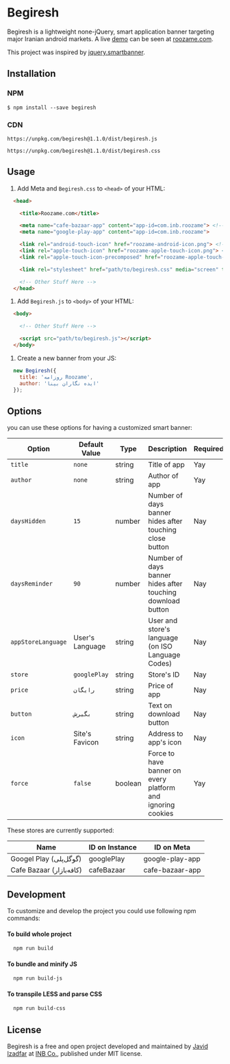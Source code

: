# Begiresh

Begiresh is a lightweight none-jQuery,  smart application banner targeting major Iranian android markets. A live [demo](http://roozame.com/) can be seen at [roozame.com](http://roozame.com/).

This project was inspired by [jquery.smartbanner](https://github.com/jasny/jquery.smartbanner).

## Installation
### NPM
`$ npm install --save begiresh`

### CDN
`https://unpkg.com/begiresh@1.1.0/dist/begiresh.js`

`https://unpkg.com/begiresh@1.1.0/dist/begiresh.css`


## Usage
1. Add Meta and `Begiresh.css` to `<head>` of your HTML:
```html
  <head>

    <title>Roozame.com</title>

    <meta name="cafe-bazaar-app" content="app-id=com.inb.roozame"> <!-- And/Or -->
    <meta name="google-play-app" content="app-id=com.inb.roozame">

    <link rel="android-touch-icon" href="roozame-android-icon.png"> <!-- And/Or -->
    <link rel="apple-touch-icon" href="roozame-apple-touch-icon.png"> <!-- And/Or -->
    <link rel="apple-touch-icon-precomposed" href="roozame-apple-touch-icon-precomposed.png">

    <link rel="stylesheet" href="path/to/begiresh.css" media="screen" title="Begiresh Smart Banner CSS">

    <!-- Other Stuff Here -->
  </head>
```

1. Add `Begiresh.js` to `<body>` of your HTML:
```html
  <body>

    <!-- Other Stuff Here -->

    <script src="path/to/begiresh.js"></script>
  </body>
```

1. Create a new banner from your JS:
```javascript
  new Begiresh({
    title: 'روزامه Roozame',
    author: 'ایده نگاران بینا'
  });
```

## Options
you can use these options for having a customized smart banner:

| Option | Default Value | Type | Description | Required |
| ------ | ------------- | ---- | ----------- | -------- |
| `title` | `none` | string | Title of app | Yay |
| `author` | `none` | string | Author of app | Yay |
| `daysHidden` | `15` | number | Number of days banner hides after touching close button | Nay |
| `daysReminder` | `90` | number | Number of days banner hides after touching download button | Nay |
| `appStoreLanguage` | User's Language | string | User and store's language (on ISO Language Codes) | Nay |
| `store` | `googlePlay` | string | Store's ID | Nay |
| `price` | `رایگان` | string | Price of app | Nay |
| `button` | `بگیرش` | string | Text on download button | Nay |
| `icon` | Site's Favicon | string | Address to app's icon | Nay |
| `force` | `false` | boolean | Force to have banner on every platform and ignoring cookies | Yay |

These stores are currently supported:

|  Name  | ID on Instance | ID on Meta |
| ------ | ------ | ------ |
| Googel Play (گوگل‌پلی) | googlePlay | google-play-app |
| Cafe Bazaar (کافه‌بازار) | cafeBazaar | cafe-bazaar-app |

## Development
To customize and develop the project you could use following npm commands:

#### To build whole project
```bash
  npm run build
```

#### To bundle and minify JS
```bash
  npm run build-js
```

#### To transpile LESS and parse CSS
```bash
  npm run build-css
```

## License
Begiresh is a free and open project developed and maintained by [Javid Izadfar](https://github.com/Javid-Izadfar) at [INB Co.](http://inb-co.com), published under MIT license.
